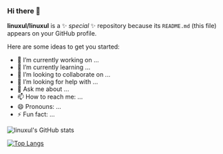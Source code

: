 ### Hi there 👋


**linuxul/linuxul** is a ✨ _special_ ✨ repository because its `README.md` (this file) appears on your GitHub profile.

Here are some ideas to get you started:

- 🔭 I’m currently working on ...
- 🌱 I’m currently learning ...
- 👯 I’m looking to collaborate on ...
- 🤔 I’m looking for help with ...
- 💬 Ask me about ...
- 📫 How to reach me: ...
- 😄 Pronouns: ...
- ⚡ Fun fact: ...

![linuxul's GitHub stats](https://github-readme-stats.vercel.app/api?username=linuxul&show_icons=true&theme=aura)

[![Top Langs](https://github-readme-stats.vercel.app/api/top-langs/?username=linuxul&layout=pie)](https://github.com/anuraghazra/github-readme-stats)
